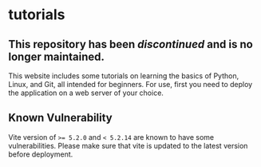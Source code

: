 # tutorials

## This repository has been *discontinued* and is no longer maintained. 
This website includes some tutorials on learning the basics of Python, Linux, and Git, all intended for beginners.
For use, first you need to deploy the application on a web server of your choice.

## Known Vulnerability
Vite version of `>= 5.2.0` and `< 5.2.14` are known to have some vulnerabilities.
Please make sure that vite is updated to the latest version before deployment.
